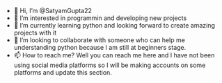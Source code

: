 - 👋 Hi, I’m @SatyamGupta22
- 👀 I’m interested in programmin and developing new projects
- 🌱 I’m currently learning python and looking forward to create amazing projects with it
- 💞️ I’m looking to collaborate with someone who can help me understanding python because I am still at beginners stage. 
- 📫 How to reach me? Well you can reach me here and I have not been using social media platforms so I will be making accounts on some platforms and update this section.

<!---
SatyamGupta22/SatyamGupta22 is a ✨ special ✨ repository because its `README.md` (this file) appears on your GitHub profile.
You can click the Preview link to take a look at your changes.
--->

